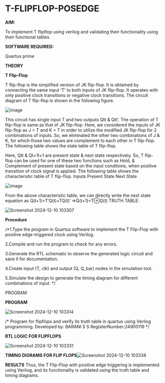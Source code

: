 # T-FLIPFLOP-POSEDGE

**AIM:**

To implement  T flipflop using verilog and validating their functionality using their functional tables

**SOFTWARE REQUIRED:**

Quartus prime

**THEORY**

**T Flip-Flop**

T flip-flop is the simplified version of JK flip-flop. It is obtained by connecting the same input ‘T’ to both inputs of JK flip-flop. It operates with only positive clock transitions or negative clock transitions. The circuit diagram of T flip-flop is shown in the following figure.

![image](https://github.com/naavaneetha/T-FLIPFLOP-POSEDGE/assets/154305477/458a68fe-2d08-4a9d-ac4f-7ae0480ce0bd)

 
This circuit has single input T and two outputs Qtt & Qtt’. The operation of T flip-flop is same as that of JK flip-flop. Here, we considered the inputs of JK flip-flop as J = T and K = T in order to utilize the modified JK flip-flop for 2 combinations of inputs. So, we eliminated the other two combinations of J & K, for which those two values are complement to each other in T flip-flop. The following table shows the state table of T flip-flop.

Here, Qtt & Qt+1t+1 are present state & next state respectively. So, T flip-flop can be used for one of these two functions such as Hold, & Complement of present state based on the input conditions, when positive transition of clock signal is applied. The following table shows the characteristic table of T flip-flop. Inputs Present State Next State

![image](https://github.com/naavaneetha/T-FLIPFLOP-POSEDGE/assets/154305477/cdd7fb32-539f-4b66-bb8d-f305a153c886)

 
From the above characteristic table, we can directly write the next state equation as Q(t+1)=T′Q(t)+TQ(t)′ ⇒Q(t+1)=T⊕Q(t)
TRUTH TABLE:

![Screenshot 2024-12-10 103307](https://github.com/user-attachments/assets/74e69317-b3a6-4ab7-b415-69cac9dfd5f9)

**Procedure**

/*1.Type the program in Quartus software to implement the T Flip-Flop with positive
edge-triggered clock using Verilog.


2.Compile and run the program to check for any errors.


3.Generate the RTL schematic to observe the generated logic circuit and save it for
documentation.


4.Create input (T, clk) and output (Q, Q_bar) nodes in the simulation tool.


5.Simulate the design to generate the timing diagram for different combinations of
input. */


PROGRAM


**PROGRAM**

![Screenshot 2024-12-10 103314](https://github.com/user-attachments/assets/de7105d4-76ab-43c6-b84a-265505f86e7f)


/* Program for flipflops and verify its truth table in quartus using Verilog programming. Developed by:  BARANI S S  RegisterNumber:24900119
*/

**RTL LOGIC FOR FLIPFLOPS**

![Screenshot 2024-12-10 103331](https://github.com/user-attachments/assets/0b9578e6-5aa7-4c19-b1ea-b0d970fa65ca)


**TIMING DIGRAMS FOR FLIP FLOPS**![Screenshot 2024-12-10 103338](https://github.com/user-attachments/assets/560514ce-ecac-4771-9f47-745eaad639a8)


**RESULTS**
Thus, the T Flip-Flop with positive edge triggering is implemented using Verilog, and its
functionality is validated using the truth table and timing diagrams.











